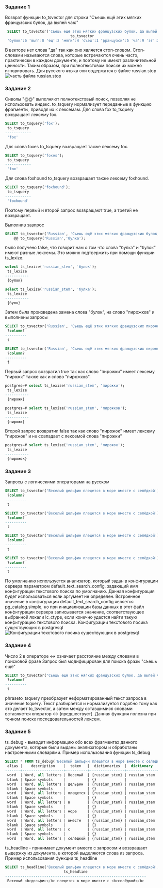 ### Задание 1
Возврат функции to_tsvector для строки "Съешь ещё этих мягких французских булок, да выпей чаю"
```sql
 SELECT to_tsvector('Съешь ещё этих мягких французских булок, да выпей чаю');
                              to_tsvector
 'булок':6 'вып':8 'ещ':2 'мягк':4 'съеш':1 'французск':5 'ча':9 'эт':3
```
В векторе нет слова "да" так как оно является стоп-словом. Стоп-словами называются слова, которые встречаются очень часто, практически в каждом документе, и поэтому не имеют различительной ценности. Таким образом, при полнотекстовом поиске их можно игнорировать.
Для русского языка они содержатся в файле russian.stop 
![часть файла russian.stop](https://thumb.cloud.mail.ru/weblink/thumb/xw1/4VK9/9g1ni8P48/Fx.jpg?x-email=sanek_buh%40mail.ru)

### Задание 2
Сиволы "@@" выполняют полнотекстовый поиск, позволяя не использовать индекс.
to_tsquery нормализует переданные в функцию фрагменты, приводя их к лексемам. 
Для слова fox to_tsquery возвращает лексему fox.
```sql
SELECT to_tsquery('fox');
 to_tsquery
------------
 'fox'
```
Для слова foxes to_tsquery возвращает также лексему fox.
```sql
SELECT to_tsquery('foxes');
 to_tsquery
------------
 'fox'
```
Для слова foxhound to_tsquery возвращает также лексему foxhound.
```sql
SELECT to_tsquery('foxhound');
 to_tsquery
------------
 'foxhound'
```
Поэтому первый и второй запрос возвращают true, а третий не возвращает.

Выполнив завпрос 
```sql
SELECT to_tsvector('Russian', 'Съешь ещё этих мягких французских булок, да выпей чаю.')
    @@ to_tsquery('Russian','булка');
```
было получено false, что говорит нам о том что слова "булка" и "булок" имеют разные лексемы. Это можно подтвержить при помощи функции ts_lexize.
```sql
select ts_lexize('russian_stem', 'булок');
 ts_lexize
-----------
 {булок}
```
```sql
select ts_lexize('russian_stem', 'булка');
 ts_lexize
-----------
 {булк}
```

Затем была произведена замена слова "булок", на слово "пирожков" и выполнены запросы
```sql
SELECT to_tsvector('Russian', 'Съешь ещё этих мягких французских пирожков, да выпей чаю.') @@ to_tsquery('Russian','пирожки');
 ?column?
----------
 t
```
```sql
SELECT to_tsvector('Russian', 'Съешь ещё этих мягких французских пирожков, да выпей чаю.') @@ to_tsquery('Russian','пирожок');
 ?column?
----------
 f
```

Первый запрос возвратил true так как слово "пирожки" имеет лексему "пирожк" также как и слово "пирожков".
```sql
postgres=# select ts_lexize('russian_stem', 'пирожки');
 ts_lexize
-----------
 {пирожк}
```
```sql
postgres=# select ts_lexize('russian_stem', 'пирожков');
 ts_lexize
-----------
 {пирожк}
```

Второй запрос возвратил false так как слово "пирожок" имеет лексему "пирожок" и не совпадает с лексемой слова "пирожки"
```sql
postgres=# select ts_lexize('russian_stem', 'пирожок');
 ts_lexize
-----------
 {пирожок}
```

### Задание 3
Запросы с логическими операторами на русском
```sql
SELECT to_tsvector('Веселый дельфин плещется в море вместе с селёдкой') @@ to_tsquery('дельфин & селедка');
 ?column?
----------
 t
```

```sql
SELECT to_tsvector('Веселый дельфин плещется в море вместе с селёдкой') @@ to_tsquery('дельфин | вобла');
 ?column?
----------
 t
```


```sql
SELECT to_tsvector('Веселый дельфин плещется в море вместе с селёдкой') @@ to_tsquery('!вобла');
 ?column?
----------
 t
```

```sql
SELECT to_tsvector('Веселый дельфин плещется в море вместе с селёдкой') @@ to_tsquery('дельфин & (селедка | вобла) & !черепаха');
 ?column?
----------
 t
```

По умолчанию используется анализатор, который задан в конфигурации сервера параметром default_text_search_config, задающий имя конфигурации текстового поиска по умолчанию. Данная конфигурация будет использоваться если аргумент не определен. Встроенное значение в конфигурации default_text_search_config является pg_catalog.simple, но при инициализации базы данных в этот файл конфигурации сервера записывается значение, соответствующее выбранной локали lc_ctype, если конечно удастся найти такую конфигурацию текстового поиска. Конфигурации текстового посика существующих в postgresql
![Конфигурации текстового посика существующих в postgresql](https://thumb.cloud.mail.ru/weblink/thumb/xw1/JkxS/GtUvMbk3Q/wentodor.jpg?x-email=sanek_buh%40mail.ru)
 
### Задание 4
Число 2 в операторе <-> означает расстояние между словами в поисковой фразе
Запрос был модифицирован для поиска фразы "съешь ещё"
```sql
SELECT to_tsvector('Съешь ещё этих мягких французских булок, да выпей чаю.') @@ to_tsquery('съешь<1>ещё');
 ?column?
----------
 t
```

phraseto_tsquery преобразует неформатированный текст запроса в значение tsquery. Текст разбирается и нормализуется подобно тому как это делает to_tsvector, а затем между оставшимися словами вставляется оператор <-> (предшествует).
Данная функция полезна при точном поиске последовательностей лексем.

### Задание 5
ts_debug - выводит информацию обо всех фрагментах данного документа, которые были выданы анализатором и обработаны настроенными словарями.
Пример использования функции ts_debug
```sql
SELECT * FROM ts_debug('Веселый дельфин плещется в море вместе с селёдкой');
 alias |    description    |  token   |  dictionaries  |  dictionary  |  lexemes
-------+-------------------+----------+----------------+--------------+-----------
 word  | Word, all letters | Веселый  | {russian_stem} | russian_stem | {весел}
 blank | Space symbols     |          | {}             |              |
 word  | Word, all letters | дельфин  | {russian_stem} | russian_stem | {дельфин}
 blank | Space symbols     |          | {}             |              |
 word  | Word, all letters | плещется | {russian_stem} | russian_stem | {плещет}
 blank | Space symbols     |          | {}             |              |
 word  | Word, all letters | в        | {russian_stem} | russian_stem | {}
 blank | Space symbols     |          | {}             |              |
 word  | Word, all letters | море     | {russian_stem} | russian_stem | {мор}
 blank | Space symbols     |          | {}             |              |
 word  | Word, all letters | вместе   | {russian_stem} | russian_stem | {вмест}
 blank | Space symbols     |          | {}             |              |
 word  | Word, all letters | с        | {russian_stem} | russian_stem | {}
 blank | Space symbols     |          | {}             |              |
 word  | Word, all letters | селёдкой | {russian_stem} | russian_stem | {селедк}
```

ts_headline - принимает документ вместе с запросом и возвращает выдержку из документа, в которой выделяются слова из запроса. 
Пример использования функции ts_headline
```sql
SELECT ts_headline('Веселый дельфин плещется в море вместе с селёдкой',to_tsquery('дельфин & селёдка'));
                           ts_headline
-----------------------------------------------------------------
 Веселый <b>дельфин</b> плещется в море вместе с <b>селёдкой</b>
```
